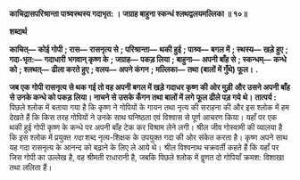 **काचिद्रासपरिश्रान्ता पाश्र्वस्थस्य गदाभृत: ।** **जग्राह बाहुना स्कन्धं श्लथद्वलयमल्लिका ॥ १०॥** 

**शब्दार्थ** 

**काचित्—** **कोई गोपी** **; रास—** **रासनृत्य से** **; परिश्रान्ता—** **थकी हुई** **; पाश्र्व—** **बगल में** **; स्थस्य—** **खड़े हुए** **; गदा-भृत:—** **गदाधारी** **भगवान् कृष्ण के** **; जग्राह—** **पकड़ लिया** **; बाहुना—** **अपनी बाँह से** **; स्कन्धम्—** **कन्धे को** **; श्लथत्—** **ढीला करते हुए** **; वलय—** **अपने कंगन** **; मल्लिका—** **तथा (बालों में गुँथे) फूल।** **.** 

**जब एक गोपी रासनृत्य से थक गई तो वह अपनी बगल में खड़े गदाधर कृष्ण की ओर मुड़ी** **और उसने अपनी बाँह से उनके कन्धे को पकड़ लिया। नाचने से उसके कँगन तथा बालों में लगे** **फूल ढीले पड़ गये थे।** **तात्पर्य :** पिछले श्लोक में बताया गया है कि कृष्ण ने गोपियों के गायन तथा नृत्य की सराहना की और इस श्लोक में हम देखते हैं कि किस तरह गोपियों ने उनके साथ घनिष्ठता एवं विश्वास से पूर्ण आचरण किया। यहाँ पर एक थकी हुई गोपी कृष्ण के कन्धे पर अपनी बाँह टेक कर विश्राम लेने लगी। श्रील जीव गोस्वामी की व्यालया है कि इस श्लोक में प्रयुक्त *गदा* शब्द नृत्य-शिक्षक के उपयुक्त गदा की ओर संकेत करता है। कृष्ण अपने साथ यह गदा रासनृत्य के आनन्द को बढ़ाने के लिए ले आये थे। श्रील विश्वनाथ चक्रवर्ती कहते हैं कि यहाँ पर जिस गोपी का उल्लेख है, वह श्रीमती राधारानी है, जबकि पिछले श्लोक में वॢणत दो गोपियाँ क्रमश: विशाखा तथा ललिता हैं।  